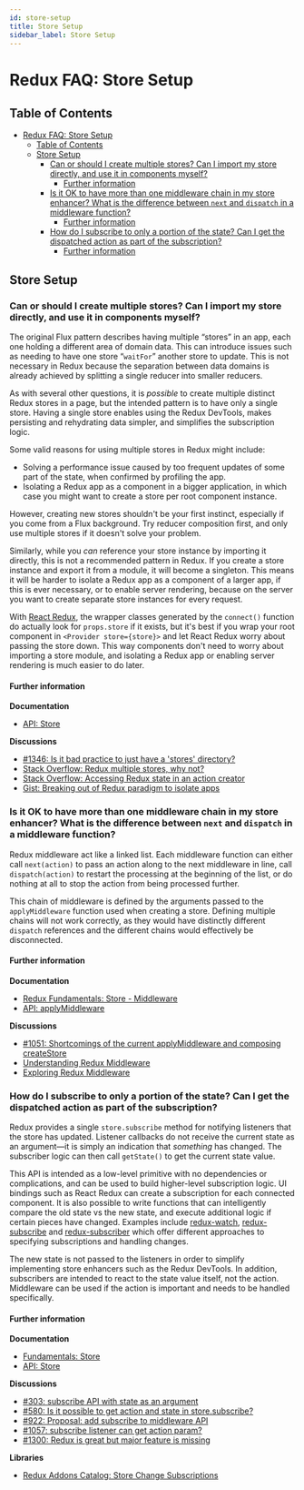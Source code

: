 ```yaml
---
id: store-setup
title: Store Setup
sidebar_label: Store Setup
---
```


# Redux FAQ: Store Setup

## Table of Contents

- [Redux FAQ: Store Setup](#redux-faq-store-setup)
  - [Table of Contents](#table-of-contents)
  - [Store Setup](#store-setup)
    - [Can or should I create multiple stores? Can I import my store directly, and use it in components myself?](#can-or-should-i-create-multiple-stores-can-i-import-my-store-directly-and-use-it-in-components-myself)
      - [Further information](#further-information)
    - [Is it OK to have more than one middleware chain in my store enhancer? What is the difference between `next` and `dispatch` in a middleware function?](#is-it-ok-to-have-more-than-one-middleware-chain-in-my-store-enhancer-what-is-the-difference-between-next-and-dispatch-in-a-middleware-function)
      - [Further information](#further-information-1)
    - [How do I subscribe to only a portion of the state? Can I get the dispatched action as part of the subscription?](#how-do-i-subscribe-to-only-a-portion-of-the-state-can-i-get-the-dispatched-action-as-part-of-the-subscription)
      - [Further information](#further-information-2)

## Store Setup

### Can or should I create multiple stores? Can I import my store directly, and use it in components myself?

The original Flux pattern describes having multiple “stores” in an app, each one holding a different area of domain data. This can introduce issues such as needing to have one store “`waitFor`” another store to update. This is not necessary in Redux because the separation between data domains is already achieved by splitting a single reducer into smaller reducers.

As with several other questions, it is _possible_ to create multiple distinct Redux stores in a page, but the intended pattern is to have only a single store. Having a single store enables using the Redux DevTools, makes persisting and rehydrating data simpler, and simplifies the subscription logic.

Some valid reasons for using multiple stores in Redux might include:

- Solving a performance issue caused by too frequent updates of some part of the state, when confirmed by profiling the app.
- Isolating a Redux app as a component in a bigger application, in which case you might want to create a store per root component instance.

However, creating new stores shouldn't be your first instinct, especially if you come from a Flux background. Try reducer composition first, and only use multiple stores if it doesn't solve your problem.

Similarly, while you _can_ reference your store instance by importing it directly, this is not a recommended pattern in Redux. If you create a store instance and export it from a module, it will become a singleton. This means it will be harder to isolate a Redux app as a component of a larger app, if this is ever necessary, or to enable server rendering, because on the server you want to create separate store instances for every request.

With [React Redux](https://github.com/reduxjs/react-redux), the wrapper classes generated by the `connect()` function do actually look for `props.store` if it exists, but it's best if you wrap your root component in `<Provider store={store}>` and let React Redux worry about passing the store down. This way components don't need to worry about importing a store module, and isolating a Redux app or enabling server rendering is much easier to do later.

#### Further information

**Documentation**

- [API: Store](../api/Store.md)

**Discussions**

- [#1346: Is it bad practice to just have a 'stores' directory?](https://github.com/reduxjs/redux/issues/1436)
- [Stack Overflow: Redux multiple stores, why not?](https://stackoverflow.com/questions/33619775/redux-multiple-stores-why-not)
- [Stack Overflow: Accessing Redux state in an action creator](https://stackoverflow.com/questions/35667249/accessing-redux-state-in-an-action-creator)
- [Gist: Breaking out of Redux paradigm to isolate apps](https://gist.github.com/gaearon/eeee2f619620ab7b55673a4ee2bf8400)

### Is it OK to have more than one middleware chain in my store enhancer? What is the difference between `next` and `dispatch` in a middleware function?

Redux middleware act like a linked list. Each middleware function can either call `next(action)` to pass an action along to the next middleware in line, call `dispatch(action)` to restart the processing at the beginning of the list, or do nothing at all to stop the action from being processed further.

This chain of middleware is defined by the arguments passed to the `applyMiddleware` function used when creating a store. Defining multiple chains will not work correctly, as they would have distinctly different `dispatch` references and the different chains would effectively be disconnected.

#### Further information

**Documentation**

- [Redux Fundamentals: Store - Middleware](../tutorials/fundamentals/part-4-store.md#middleware)
- [API: applyMiddleware](../api/applyMiddleware.md)

**Discussions**

- [#1051: Shortcomings of the current applyMiddleware and composing createStore](https://github.com/reduxjs/redux/issues/1051)
- [Understanding Redux Middleware](https://medium.com/@meagle/understanding-87566abcfb7a)
- [Exploring Redux Middleware](https://blog.krawaller.se/posts/exploring-redux-middleware/)

### How do I subscribe to only a portion of the state? Can I get the dispatched action as part of the subscription?

Redux provides a single `store.subscribe` method for notifying listeners that the store has updated. Listener callbacks do not receive the current state as an argument—it is simply an indication that _something_ has changed. The subscriber logic can then call `getState()` to get the current state value.

This API is intended as a low-level primitive with no dependencies or complications, and can be used to build higher-level subscription logic. UI bindings such as React Redux can create a subscription for each connected component. It is also possible to write functions that can intelligently compare the old state vs the new state, and execute additional logic if certain pieces have changed. Examples include [redux-watch](https://github.com/jprichardson/redux-watch), [redux-subscribe](https://github.com/ashaffer/redux-subscribe) and [redux-subscriber](https://github.com/ivantsov/redux-subscriber) which offer different approaches to specifying subscriptions and handling changes.

The new state is not passed to the listeners in order to simplify implementing store enhancers such as the Redux DevTools. In addition, subscribers are intended to react to the state value itself, not the action. Middleware can be used if the action is important and needs to be handled specifically.

#### Further information

**Documentation**

- [Fundamentals: Store](../tutorials/fundamentals/part-4-store.md)
- [API: Store](../api/Store.md)

**Discussions**

- [#303: subscribe API with state as an argument](https://github.com/reduxjs/redux/issues/303)
- [#580: Is it possible to get action and state in store.subscribe?](https://github.com/reduxjs/redux/issues/580)
- [#922: Proposal: add subscribe to middleware API](https://github.com/reduxjs/redux/issues/922)
- [#1057: subscribe listener can get action param?](https://github.com/reduxjs/redux/issues/1057)
- [#1300: Redux is great but major feature is missing](https://github.com/reduxjs/redux/issues/1300)

**Libraries**

- [Redux Addons Catalog: Store Change Subscriptions](https://github.com/markerikson/redux-ecosystem-links/blob/master/store.md#store-change-subscriptions)
